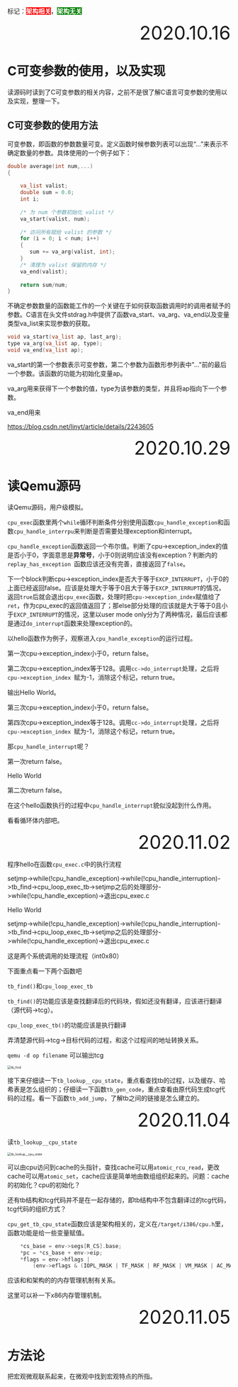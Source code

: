 标记：<span style="background:red; font-weight:bold; color:white">架构相关</span>，<span style="background:green; font-weight:bold; color:white">架构无关</span>

<div style="font-size:3em; text-align:right;">2020.10.16</div>

# C可变参数的使用，以及实现

读源码时读到了C可变参数的相关内容，之前不是很了解C语言可变参数的使用以及实现，整理一下。

## C可变参数的使用方法

可变参数，即函数的参数数量可变。定义函数时候参数列表可以出现“...”来表示不确定数量的参数。具体使用的一个例子如下：

```c
double average(int num,...)
{
 
    va_list valist;
    double sum = 0.0;
    int i;
 
    /* 为 num 个参数初始化 valist */
    va_start(valist, num);
 
    /* 访问所有赋给 valist 的参数 */
    for (i = 0; i < num; i++)
    {
       sum += va_arg(valist, int);
    }
    /* 清理为 valist 保留的内存 */
    va_end(valist);
 
    return sum/num;
}
```

不确定参数数量的函数能工作的一个关键在于如何获取函数调用时的调用者赋予的参数。C语言在头文件stdrag.h中提供了函数va_start、va_arg、va_end以及变量类型va_list来实现参数的获取。

```c
void va_start(va_list ap, last_arg);
type va_arg(va_list ap, type);
void va_end(va_list ap);
```

va_start的第一个参数表示可变参数，第二个参数为函数形参列表中"..."前的最后一个参数。该函数的功能为初始化变量ap。

va_arg用来获得下一个参数的值，type为该参数的类型，并且将ap指向下一个参数。

va_end用来

https://blog.csdn.net/linyt/article/details/2243605

<div style="font-size:3em; text-align:right;">2020.10.29</div>

# 读Qemu源码

读Qemu源码，用户级模拟。

``cpu_exec``函数里两个``while``循环判断条件分别使用函数``cpu_handle_exception``和函数``cpu_handle_interrpu``来判断是否需要处理exception和interrupt。

``cpu_handle_exception``函数返回一个布尔值。判断了cpu->exception_index的值是否小于0，字面意思是**异常号**，小于0则说明应该没有exception？判断内的``replay_has_exception ``函数应该还没有完善，直接返回了``false``。

下一个block判断cpu->exception_index是否大于等于``EXCP_INTERRUPT``，小于0的上面已经返回false。应该是处理大于等于0且大于等于``EXCP_INTERRUPT``的情况，返回``true``后就会退出``cpu_exec``函数，处理时把``cpu->exception_index``赋值给了``ret``，作为cpu_exec的返回值返回了；那else部分处理的应该就是大于等于0且小于``EXCP_INTERRUPT``的情况，这里以user mode only分为了两种情况，最后应该都是通过``do_interrupt``函数来处理exception的。

以hello函数作为例子，观察进入``cpu_handle_exception``的运行过程。

第一次cpu->exception_index小于0，return false。

第二次cpu->exception_index等于128。调用``cc->do_interrupt``处理，之后将``cpu->exception_index ``赋为-1，消除这个标记，return true。

输出Hello World。

第三次cpu->exception_index小于0，return false。

第四次cpu->exception_index等于128。调用``cc->do_interrupt``处理，之后将``cpu->exception_index ``赋为-1，消除这个标记，return true。

那``cpu_handle_interrupt``呢？

第一次return false。

Hello World

第二次return false。

在这个hello函数执行的过程中``cpu_handle_interrupt``貌似没起到什么作用。

看看循环体内部吧。

<div style="font-size:3em; text-align:right;">2020.11.02</div>

程序hello在函数``cpu_exec.c``中的执行流程

setjmp->while(!cpu_handle_exception)->while(!cpu_handle_interruption)->tb_find->cpu_loop_exec_tb->setjmp之后的处理部分->while(!cpu_handle_exception)->退出cpu_exec.c

Hello World

setjmp->while(!cpu_handle_exception)->while(!cpu_handle_interruption)->tb_find->cpu_loop_exec_tb->setjmp之后的处理部分->while(!cpu_handle_exception)->退出cpu_exec.c

这是两个系统调用的处理流程（int0x80）

下面重点看一下两个函数吧

``tb_find()``和``cpu_loop_exec_tb``

``tb_find()``的功能应该是查找翻译后的代码块，假如还没有翻译，应该进行翻译（源代码->tcg）。

``cpu_loop_exec_tb()``的功能应该是执行翻译

弄清楚源代码->tcg->目标代码的过程，和这个过程间的地址转换关系。

``qemu -d op filename`` 可以输出tcg

<img src="E:\课程\Qemu Souce Code\Learn-Qemu\figures\tb_find.png" alt="tb_find" style="zoom: 50%;" />

接下来仔细读一下``tb_lookup__cpu_state``，重点看查找tb的过程，以及缓存、哈希表是怎么组织的；仔细读一下函数``tb_gen_code``，重点查看由原代码生成tcg代码的过程。看一下函数``tb_add_jump``，了解tb之间的链接是怎么建立的。

<div style="font-size:3em; text-align:right;">2020.11.04</div>

读``tb_lookup__cpu_state``

<img src="E:\课程\Qemu Souce Code\Learn-Qemu\figures\tb_lookup__cpu_state.png" alt="tb_lookup__cpu_state" style="zoom:50%;" />

可以由cpu访问到cache的头指针，查找cache可以用``atomic_rcu_read``，更改cache可以用``atomic_set``，cache应该是简单地由数组组织起来的。问题：cache的初始化？cpu的初始化？

还有tb结构和tcg代码并不是在一起存储的，即tb结构中不包含翻译过的tcg代码，tcg代码的组织方式？

``cpu_get_tb_cpu_state``函数应该是架构相关的，定义在``/target/i386/cpu.h``里，函数功能是给一些变量赋值。

```c
    *cs_base = env->segs[R_CS].base;
    *pc = *cs_base + env->eip;
    *flags = env->hflags |
        (env->eflags & (IOPL_MASK | TF_MASK | RF_MASK | VM_MASK | AC_MASK));
```

应该和和架构的的内存管理机制有关系。

这里可以补一下x86内存管理机制。

<div style="font-size:3em; text-align:right;">2020.11.05</div>



# 方法论

把宏观微观联系起来，在微观中找到宏观特点的所指。

